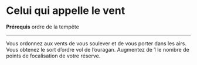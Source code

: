 # Celui qui appelle le vent

<p><strong>Prérequis</strong> ordre de la tempête</p>
<hr>
<p>Vous ordonnez aux vents de vous soulever et de vous porter dans les airs. Vous obtenez le sort d’ordre vol de l’ouragan. Augmentez de 1 le nombre de points de focalisation de votre réserve.</p>